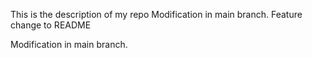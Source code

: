 This is the description of my repo 
Modification in main branch. 
Feature change to README 

Modification in main branch. 
